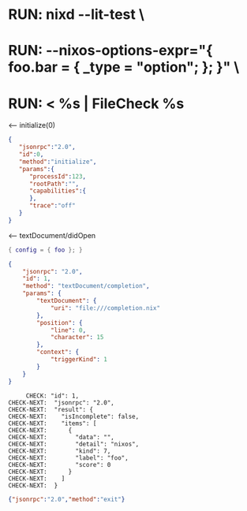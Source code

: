 # RUN: nixd --lit-test \
# RUN: --nixos-options-expr="{ foo.bar = { _type = \"option\"; }; }" \
# RUN: < %s | FileCheck %s

<-- initialize(0)

```json
{
   "jsonrpc":"2.0",
   "id":0,
   "method":"initialize",
   "params":{
      "processId":123,
      "rootPath":"",
      "capabilities":{
      },
      "trace":"off"
   }
}
```


<-- textDocument/didOpen


```nix file:///completion.nix
{ config = { foo }; }
```

```json
{
    "jsonrpc": "2.0",
    "id": 1,
    "method": "textDocument/completion",
    "params": {
        "textDocument": {
            "uri": "file:///completion.nix"
        },
        "position": {
            "line": 0,
            "character": 15
        },
        "context": {
            "triggerKind": 1
        }
    }
}
```

```
     CHECK: "id": 1,
CHECK-NEXT:  "jsonrpc": "2.0",
CHECK-NEXT:  "result": {
CHECK-NEXT:    "isIncomplete": false,
CHECK-NEXT:    "items": [
CHECK-NEXT:      {
CHECK-NEXT:        "data": "",
CHECK-NEXT:        "detail": "nixos",
CHECK-NEXT:        "kind": 7,
CHECK-NEXT:        "label": "foo",
CHECK-NEXT:        "score": 0
CHECK-NEXT:      }
CHECK-NEXT:    ]
CHECK-NEXT:  }
```


```json
{"jsonrpc":"2.0","method":"exit"}
```
